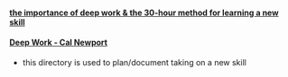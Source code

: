 #### [the importance of deep work & the 30-hour method for learning a new skill](https://azeria-labs.com/the-importance-of-deep-work-the-30-hour-method-for-learning-a-new-skill/)
#### [Deep Work - Cal Newport](https://www.goodreads.com/book/show/25744928-deep-work)
* this directory is used to plan/document taking on a new skill
